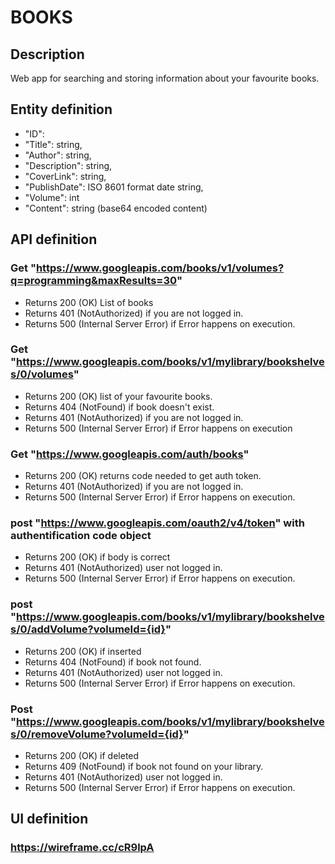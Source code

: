 # BOOKS


## Description
Web app for searching and storing information about your favourite books.

## Entity definition
    
- "ID":
- "Title": string,
- "Author": string,
- "Description": string,
- "CoverLink": string,
- "PublishDate": ISO 8601 format date string,
- "Volume": int
- "Content": string (base64 encoded content)

## API definition
### Get "https://www.googleapis.com/books/v1/volumes?q=programming&maxResults=30"

- Returns 200 (OK) List of books
- Returns 401 (NotAuthorized) if you are not logged in.
- Returns 500 (Internal Server Error) if Error happens on execution.

### Get "https://www.googleapis.com/books/v1/mylibrary/bookshelves/0/volumes"

- Returns 200 (OK) list of your favourite books.
- Returns 404 (NotFound) if book doesn't exist.
- Returns 401 (NotAuthorized) if you are not logged in.
- Returns 500 (Internal Server Error) if Error happens on execution

### Get "https://www.googleapis.com/auth/books"

- Returns 200 (OK) returns code needed to get auth token.
- Returns 401 (NotAuthorized) if you are not logged in.
- Returns 500 (Internal Server Error) if Error happens on execution.

### post "https://www.googleapis.com/oauth2/v4/token" with authentification code object


- Returns 200 (OK) if body is correct
- Returns 401 (NotAuthorized) user not logged in.
- Returns 500 (Internal Server Error) if Error happens on execution.


### post "https://www.googleapis.com/books/v1/mylibrary/bookshelves/0/addVolume?volumeId={id}" 
- Returns 200 (OK) if inserted
- Returns 404 (NotFound) if book not found.
- Returns 401 (NotAuthorized) user not logged in.
- Returns 500 (Internal Server Error) if Error happens on execution.

### Post "https://www.googleapis.com/books/v1/mylibrary/bookshelves/0/removeVolume?volumeId={id}" 

- Returns 200 (OK) if deleted
- Returns 409 (NotFound) if book not found on your library.
- Returns 401 (NotAuthorized) user not logged in.
- Returns 500 (Internal Server Error) if Error happens on execution.

## UI definition
### https://wireframe.cc/cR9lpA
